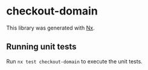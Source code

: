 # checkout-domain

This library was generated with [Nx](https://nx.dev).

## Running unit tests

Run `nx test checkout-domain` to execute the unit tests.
